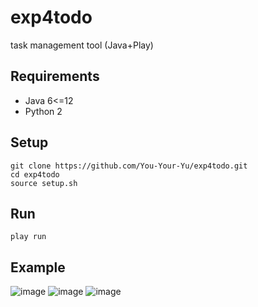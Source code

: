 # exp4todo
task management tool (Java+Play)

## Requirements
- Java 6<=12
- Python 2

## Setup
```
git clone https://github.com/You-Your-Yu/exp4todo.git
cd exp4todo
source setup.sh
```

## Run
```
play run
```

## Example
![image](https://user-images.githubusercontent.com/32360019/77074158-ba517b80-6a33-11ea-9cae-c1017c42a3d5.png)
![image](https://user-images.githubusercontent.com/32360019/77074214-d3f2c300-6a33-11ea-8c30-8389d57745cc.png)
![image](https://user-images.githubusercontent.com/32360019/77074258-ec62dd80-6a33-11ea-9e0b-b0833e258348.png)
